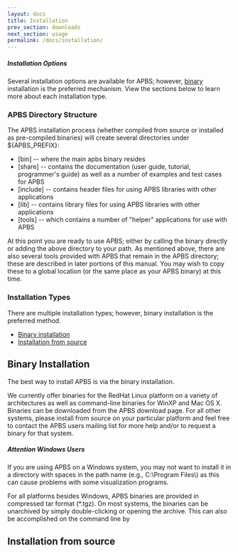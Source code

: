 ```yaml
---
layout: docs
title: Installation
prev_section: downloads
next_section: usage
permalink: /docs/installation/
---
```


<div class="note info">
  <h5>Installation Options</h5>
  <p>
    Several installation options are available for APBS; however, <a href="#binary">binary</a> installation is the preferred mechanism.
View the sections below to learn more about each installation type.
  </p>
</div>

### APBS Directory Structure

The APBS installation process (whether compiled from source or installed as pre-compiled binaries) will create several directories under ${APBS_PREFIX}:

- [bin] -- where the main apbs binary resides
- [share] -- contains the documentation (user guide, tutorial, programmer's guide) as well as a number of examples  and test cases for APBS
- [include] -- contains header files for using APBS libraries with other applications
- [lib] -- contains library files for using APBS libraries with other applications
- [tools] -- which contains a number of "helper" applications for use with APBS

At this point you are ready to use APBS; either by calling the binary directly or adding the above directory to your path. As mentioned above, there are also several tools provided with APBS that remain in the APBS directory; these are described in later portions of this manual. You may wish to copy these to a global location (or the same place as your APBS binary) at this time.

### Installation Types

<div>
<p>
There are multiple installation types; however, binary installation is the preferred method.
<ul>
<li><a href="http://sobolevnrm.github.io/apbs-pdb2pqr/docs/installation/#binary">Binary installation</a></li>
<li><a href="http://sobolevnrm.github.io/apbs-pdb2pqr/docs/installation/#source">Installation from source</a></li>
</ul>
</p>
</div>

<h2 id="binary">Binary Installation</h2>

The best way to install APBS is via the binary installation.

We currently offer binaries for the RedHat Linux platform on a variety of architectures as well as command-line binaries for WinXP and Mac OS X. Binaries can be downloaded from the APBS download page. For all other systems, please install from source on your particular platform and feel free to contact the APBS users mailing list for more help and/or to request a binary for that system.

<div class="note warning">
  <h5>Attention Windows Users</h5>
  <p>If you are using APBS on a Windows system, you may not want to install it in a directory with spaces in the path name (e.g., C:\Program Files\) as this can cause problems with some visualization programs.</p>
</div>

For all platforms besides Windows, APBS binaries are provided in compressed tar format (*.tgz). On most systems, the binaries can be unarchived by simply double-clicking or opening the archive. This can also be accomplished on the command line by

<h2 id="source">Installation from source</h2>